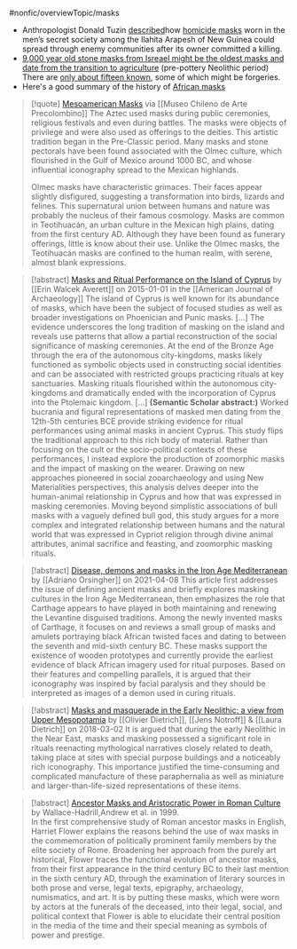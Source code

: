 #nonfic/overviewTopic/masks 

* Anthropologist Donald Tuzin [described](https://traditionsofconflict.com/blog/2019/2/23/notes-on-nggwal)how [homicide masks](https://traditionsofconflict.substack.com/p/notes-on-the-use-of-homicide-costumes?s=w) worn in the men’s secret society among the Ilahita Arapesh of New Guinea could spread through enemy communities after its owner committed a killing. 
* [9,000 year old stone masks from Isreael might be the oldest masks and date from the transition to agriculture](https://www.bbc.com/news/world-middle-east-26533994) (pre-pottery Neolithic period) There are [only about fifteen known](https://www.nationalgeographic.com/culture/article/neolithic-stone-mask-discovery-archaeology-forgery), some of which might be forgeries. 
* Here's a good summary of the history of [African masks](https://www.novica.com/blog/exploring-history-artistry-african-masks/) 

> [!quote] [Mesoamerican Masks](http://precolombino.cl/en/exposiciones/exposicion-permanente-america-precolombina-en-el-arte/mesoamerica/vitrina-mascaras-y-mascaretas/) via [[Museo Chileno de Arte Precolombino]]
> The Aztec used masks during public ceremonies, religious festivals and even during battles. The masks were objects of privilege and were also used as offerings to the deities. This artistic tradition began in the Pre-Classic period. Many masks and stone pectorals have been found associated with the Olmec culture, which flourished in the Gulf of Mexico around 1000 BC, and whose influential iconography spread to the Mexican highlands.  
> 
> Olmec masks have characteristic grimaces. Their faces appear slightly disfigured, suggesting a transformation into birds, lizards and felines. This supernatural union between humans and nature was probably the nucleus of their famous cosmology. Masks are common in Teotihuacán, an urban culture in the Mexican high plains, dating from the first century AD. Although they have been found as funerary offerings, little is know about their use. Unlike the Olmec masks, the Teotihuacán masks are confined to the human realm, with serene, almost blank expressions.

> [!abstract] [Masks and Ritual Performance on the Island of Cyprus](https://www.semanticscholar.org/paper/Masks-and-Ritual-Performance-on-the-Island-of-Averett/a159e396e7ccc3d008e1570023e0d036da4c697f) by [[Erin Walcek Averett]] on 2015-01-01 in the [[American Journal of Archaeology]]
> The island of Cyprus is well known for its abundance of masks, which have been the subject of focused studies as well as broader investigations on Phoenician and Punic masks.
> [...]
> The evidence underscores the long tradition of masking on the island and reveals use patterns that allow a partial reconstruction of the social significance of masking ceremonies. At the end of the Bronze Age through the era of the autonomous city-kingdoms, masks likely functioned as symbolic objects used in constructing social identities and can be associated with restricted groups practicing rituals at key sanctuaries. Masking rituals flourished within the autonomous city-kingdoms and dramatically ended with the incorporation of Cyprus into the Ptolemaic kingdom.
> [...] **(Semantic Scholar abstract:)**
> Worked bucrania and figural representations of masked men dating from the 12th-5th centuries BCE provide striking evidence for ritual performances using animal masks in ancient Cyprus. This study flips the traditional approach to this rich body of material. Rather than focusing on the cult or the socio-political contexts of these performances, I instead explore the production of zoomorphic masks and the impact of masking on the wearer. Drawing on new approaches pioneered in social zooarchaeology and using New Materialities perspectives, this analysis delves deeper into the human-animal relationship in Cyprus and how that was expressed in masking ceremonies. Moving beyond simplistic associations of bull masks with a vaguely defined bull god, this study argues for a more complex and integrated relationship between humans and the natural world that was expressed in Cypriot religion through divine animal attributes, animal sacrifice and feasting, and zoomorphic masking rituals.

> [!abstract] [Disease, demons and masks in the Iron Age Mediterranean](https://doi.org/10.1080/00438243.2021.1900904) by [[Adriano Orsingher]] on 2021-04-08
> This article first addresses the issue of defining ancient masks and briefly explores masking cultures in the Iron Age Mediterranean, then emphasizes the role that Carthage appears to have played in both maintaining and renewing the Levantine disguised traditions. Among the newly invented masks of Carthage, it focuses on and reviews a small group of masks and amulets portraying black African twisted faces and dating to between the seventh and mid-sixth century BC. These masks support the existence of wooden prototypes and currently provide the earliest evidence of black African imagery used for ritual purposes. Based on their features and compelling parallels, it is argued that their iconography was inspired by facial paralysis and they should be interpreted as images of a demon used in curing rituals.

> [!abstract] [Masks and masquerade in the Early Neolithic: a view from Upper Mesopotamia](https://doi.org/10.1080/1751696X.2018.1433354) by [[Olivier Dietrich]], [[Jens Notroff]] & [[Laura Dietrich]] on 2018-03-02
> It is argued that during the early Neolithic in the Near East, masks and masking possessed a significant role in rituals reenacting mythological narratives closely related to death, taking place at sites with special purpose buildings and a noticeably rich iconography. This importance justified the time-consuming and complicated manufacture of these paraphernalia as well as miniature and larger-than-life-sized representations of these items.

> [!abstract] [Ancestor Masks and Aristocratic Power in Roman Culture](https://doi.org/10.2307/2650287) by Wallace-Hadrill,Andrew et al. in 1999.  
> In the first comprehensive study of Roman ancestor masks in English, Harriet Flower explains the reasons behind the use of wax masks in the commemoration of politically prominent family members by the elite society of Rome. Broadening her approach from the purely art historical, Flower traces the functional evolution of ancestor masks, from their first appearance in the third century BC to their last mention in the sixth century AD, through the examination of literary sources in both prose and verse, legal texts, epigraphy, archaeology, numismatics, and art. It is by putting these masks, which were worn by actors at the funerals of the deceased, into their legal, social, and political context that Flower is able to elucidate their central position in the media of the time and their special meaning as symbols of power and prestige.